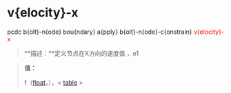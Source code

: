 # v{elocity}-x
pcdc b{olt}-n{ode} bou{ndary} a{pply} b{olt}-n{ode}-c{onstrain} <span style='color: red;'>v{elocity}-x</span>
> **描述：**定义节点在X方向的速度值
，e1

> 
> **值：**
> 
> f（[float](数据类型/float/)，），< [table](数据类型/table/) >

